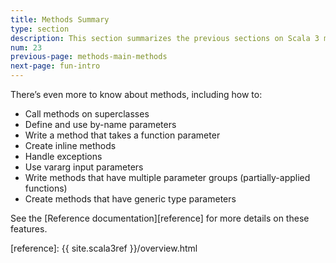 ```yaml
---
title: Methods Summary
type: section
description: This section summarizes the previous sections on Scala 3 methods.
num: 23
previous-page: methods-main-methods
next-page: fun-intro
---
```




There’s even more to know about methods, including how to:

- Call methods on superclasses
- Define and use by-name parameters
- Write a method that takes a function parameter
- Create inline methods
- Handle exceptions
- Use vararg input parameters
- Write methods that have multiple parameter groups (partially-applied functions)
- Create methods that have generic type parameters

See the [Reference documentation][reference] for more details on these features.



[reference]: {{ site.scala3ref }}/overview.html
